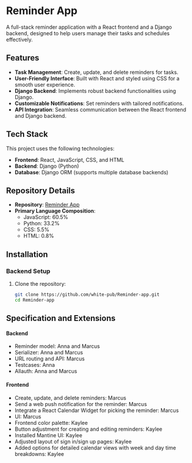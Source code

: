 # Reminder App

A full-stack reminder application with a React frontend and a Django backend, designed to help users manage their tasks and schedules effectively.

## Features

- **Task Management**: Create, update, and delete reminders for tasks.
- **User-Friendly Interface**: Built with React and styled using CSS for a smooth user experience.
- **Django Backend**: Implements robust backend functionalities using Django.
- **Customizable Notifications**: Set reminders with tailored notifications.
- **API Integration**: Seamless communication between the React frontend and Django backend.

## Tech Stack

This project uses the following technologies:

- **Frontend**: React, JavaScript, CSS, and HTML
- **Backend**: Django (Python)
- **Database**: Django ORM (supports multiple database backends)

## Repository Details

- **Repository**: [Reminder App](https://github.com/white-pub/Reminder-app)
- **Primary Language Composition**:
  - JavaScript: 60.5%
  - Python: 33.2%
  - CSS: 5.5%
  - HTML: 0.8%

## Installation

### Backend Setup

1. Clone the repository:
   ```bash
   git clone https://github.com/white-pub/Reminder-app.git
   cd Reminder-app

## Specification and Extensions

#### Backend
- Reminder model: Anna and Marcus
- Serializer: Anna and Marcus
- URL routing and API: Marcus
- Testcases: Anna
- Allauth: Anna and Marcus

#### Frontend
- Create, update, and delete reminders: Marcus
- Send a web push notification for the reminder: Marcus
- Integrate a React Calendar Widget for picking the reminder: Marcus
- UI: Marcus
- Frontend color palette: Kaylee
- Button adjustment for creating and editing reminders: Kaylee
- Installed Mantine UI: Kaylee
- Adjusted layout of sign in/sign up pages: Kaylee
- Added options for detailed calendar views with week and day time breakdowns: Kaylee
